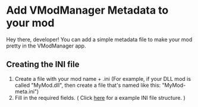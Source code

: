 # Add VModManager Metadata to your mod

Hey there, developer!
You can add a simple metadata file to make your mod pretty in the VModManager app.

## Creating the INI file

1. Create a file with your mod name + .ini (For example, if your DLL mod is called "MyMod.dll", then create a file that's named like this: "MyMod-meta.ini")
2. Fill in the required fields. ( Click [here](https://raw.githubusercontent.com/SelyanSel/SelyanSel/main/VMODMGR_metaexample.ini) for a example INI file structure. )
